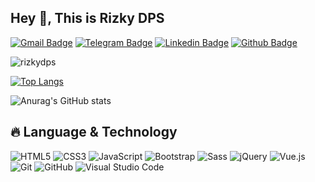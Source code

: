 ## Hey 👋, This is Rizky DPS
[![Gmail Badge](https://img.shields.io/badge/-Gmail-c14438?style=flat-square&logo=Gmail&logoColor=white&link=mailto:rzkydps@gmail.com)](mailto:rzkydps@gmail.com)
[![Telegram Badge](https://img.shields.io/badge/-Telegram-1ca0f1?style=flat-square&labelColor=1ca0f1&logo=telegram&logoColor=white&link=https://t.me/luiz740)](https://t.me/rizkydps)
[![Linkedin Badge](https://img.shields.io/badge/-rizkydps-0072b1?style=flat&logo=Linkedin&logoColor=white&link=https://www.linkedin.com/in/rizkydps/)](https://www.linkedin.com/in/rizkydps/) [![Github Badge](https://img.shields.io/badge/-rizkydps-grey?style=flat&logo=github&logoColor=white&link=https://github.com/rizkydps/)](https://www.github.com/rizkydps/)  
<p> <img src="https://komarev.com/ghpvc/?username=rizkydps" alt="rizkydps" /> </p>


[![Top Langs](https://github-readme-stats.vercel.app/api/top-langs/?username=rizkydps)](https://github.com/anuraghazra/github-readme-stats)

![Anurag's GitHub stats](https://github-readme-stats.vercel.app/api?username=rizkydps&show_icons=true&theme=dark)




## 🔥 Language & Technology
![HTML5](https://img.shields.io/badge/-HTML5-E34F26?style=flat-square&logo=html5&logoColor=white)
![CSS3](https://img.shields.io/badge/-CSS3-1572B6?style=flat-square&logo=css3)
![JavaScript](https://img.shields.io/badge/-JavaScript-black?style=flat-square&logo=javascript)
![Bootstrap](https://img.shields.io/badge/-Bootstrap-563D7C?style=flat-square&logo=bootstrap)
![Sass](https://img.shields.io/badge/-Sass-%23CC6699?style=flat-square&logo=sass&logoColor=ffffff)
![jQuery](https://img.shields.io/badge/-jQuery-0769AD?style=flat-square&logo=jQuery&logoColor=white)
![Vue.js](https://img.shields.io/badge/-Vuejs-4FC08D?style=flat-square&logo=vue.js&logoColor=white)
![Git](https://img.shields.io/badge/-Git-F05032?style=flat-square&logo=git&logoColor=white)
![GitHub](https://img.shields.io/badge/-GitHub-181717?style=flat-square&logo=github)
![Visual Studio Code](https://img.shields.io/badge/-VSCode-007ACC?style=flat-square&logo=visual-studio-code&logoColor=white)



